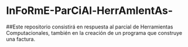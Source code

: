 # InFoRmE-ParCiAl-HerrAmIentAs-
##Este repositorio consistirá en respuesta al parcial de Herramientas Computacionales, también en la creación de un programa que construye una factura. 
